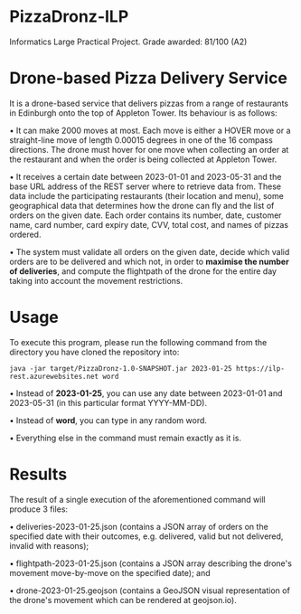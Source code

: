 # PizzaDronz-ILP
Informatics Large Practical Project. Grade awarded: 81/100 (A2)

# Drone-based Pizza Delivery Service
It is a drone-based service that delivers pizzas from a range of restaurants in Edinburgh onto the top of Appleton Tower. Its behaviour is as follows:

• It can make 2000 moves at most. Each move is either a HOVER move or a straight-line move of length 0.00015 degrees in one of the 16 compass directions.
  The drone must hover for one move when collecting an order at the restaurant and when the order is being collected at Appleton Tower.

•	It receives a certain date between 2023-01-01 and 2023-05-31 and the base URL address of the REST server where to retrieve data from. 
  These data include the participating restaurants (their location and menu), some geographical data that determines how the drone can fly
  and the list of orders on the given date. 
  Each order contains its number, date, customer name, card number, card expiry date, CVV, total cost, and names of pizzas ordered.
  
•	The system must validate all orders on the given date, decide which valid orders are to be delivered and which not, in order to **maximise the number of deliveries**, 
  and compute the flightpath of the drone for the entire day taking into account the movement restrictions.
  
# Usage
To execute this program, please run the following command from the directory you have cloned the repository into:
 
    java -jar target/PizzaDronz-1.0-SNAPSHOT.jar 2023-01-25 https://ilp-rest.azurewebsites.net word

  • Instead of **2023-01-25**, you can use any date between 2023-01-01 and 2023-05-31 (in this particular format YYYY-MM-DD).
  
  • Instead of **word**, you can type in any random word.
  
  • Everything else in the command must remain exactly as it is.
  
# Results
The result of a single execution of the aforementioned command will produce 3 files:

  • deliveries-2023-01-25.json (contains a JSON array of orders on the specified date with their outcomes, e.g. delivered, valid but not delivered, invalid with reasons);
  
  • flightpath-2023-01-25.json (contains a JSON array describing the drone's movement move-by-move on the specified date); and
  
  • drone-2023-01-25.geojson   (contains a GeoJSON visual representation of the drone's movement which can be rendered at geojson.io).
